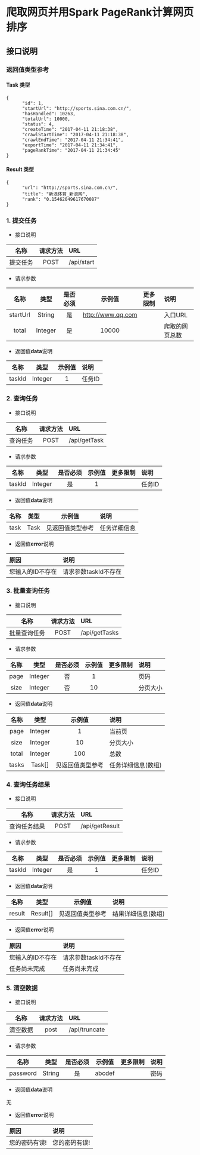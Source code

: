 # 爬取网页并用Spark PageRank计算网页排序

## 接口说明

### 返回值类型参考

#### Task 类型
```
{
      "id": 1,
      "startUrl": "http://sports.sina.com.cn/",
      "hasHandled": 10263,
      "totalUrl": 10000,
      "status": 4,
      "createTime": "2017-04-11 21:18:38",
      "crawlStartTime": "2017-04-11 21:18:38",
      "crawlEndTime": "2017-04-11 21:34:41",
      "exportTime": "2017-04-11 21:34:41",
      "pageRankTime": "2017-04-11 21:34:45"
}
```

#### Result 类型
```
{
      "url": "http://sports.sina.com.cn/",
      "title": "新浪体育_新浪网",
      "rank": "0.15462049617670087"
}
```


### 1. 提交任务
- 接口说明 

|名称 |请求方法  |URL  |
| :--------: | :--------: | :-------- |
| 提交任务 | POST  | /api/start |

- 请求参数

| 名称 |类型  |是否必须  |示例值  |更多限制  |说明  |
| :--------: | :--------: | :--------: | :--------: | :-------- | :-------- |
| startUrl |String  |是  |http://www.qq.com  |  | 入口URL |
| total | Integer |是  |10000  |  | 爬取的网页总数  |

- 返回值**data**说明

| 名称 |类型  |示例值  |说明  |
| :--------: | :--------: | :--------: | :-------- |
| taskId |Integer  | 1  | 任务ID  | 


### 2. 查询任务
- 接口说明 

|名称 |请求方法  |URL  |
| :--------: | :--------: | :-------- |
| 查询任务 | POST  | /api/getTask |

- 请求参数

| 名称 |类型  |是否必须  |示例值  |更多限制  |说明  |
| :--------: | :--------: | :--------: | :--------: | :-------- | :-------- |
| taskId |Integer  |是  | 1  |  | 任务ID |

- 返回值**data**说明

| 名称 |类型  |示例值  |说明  |
| :--------: | :--------: | :--------: | :-------- |
| task | Task  | 见返回值类型参考  | 任务详细信息  | 

- 返回值**error**说明

| 原因 |说明  |
| :-------- | :------------------------------------- |
| 您输入的ID不存在 | 请求参数taskId不存在|


### 3. 批量查询任务
- 接口说明 

|名称 |请求方法  |URL  |
| :--------: | :--------: | :-------- |
| 批量查询任务 | POST  | /api/getTasks |

- 请求参数

| 名称 |类型  |是否必须  |示例值  |更多限制  |说明  |
| :--------: | :--------: | :--------: | :--------: | :-------- | :-------- |
| page |Integer  |否  | 1  |  | 页码 |
| size |Integer  |否  | 10  |  | 分页大小 |

- 返回值**data**说明

| 名称 |类型  |示例值  |说明  |
| :--------: | :--------: | :--------: | :-------- |
|page |Integer |1  |当前页 |
|size |Integer |10  |分页大小 |
|total |Integer |100  |总数 |
| tasks |Task[] | 见返回值类型参考 |任务详细信息(数组)  | 


### 4. 查询任务结果
- 接口说明 

|名称 |请求方法  |URL  |
| :--------: | :--------: | :-------- |
| 查询任务结果 | POST  | /api/getResult |

- 请求参数

| 名称 |类型  |是否必须  |示例值  |更多限制  |说明  |
| :--------: | :--------: | :--------: | :--------: | :-------- | :-------- |
| taskId |Integer  |是  | 1  |  | 任务ID |

- 返回值**data**说明

| 名称 |类型  |示例值  |说明  |
| :--------: | :--------: | :--------: | :-------- |
|result |Result[] | 见返回值类型参考 | 结果详细信息(数组) |


- 返回值**error**说明

| 原因 |说明  |
| :-------- | :------------------------------------- |
| 您输入的ID不存在 | 请求参数taskId不存在|
|任务尚未完成 | 任务尚未完成 |

### 5. 清空数据
- 接口说明 

|名称 |请求方法  |URL  |
| :--------: | :--------: | :-------- |
| 清空数据 | post  | /api/truncate |

- 请求参数

| 名称 |类型  |是否必须  |示例值  |更多限制  |说明  |
| :--------: | :--------: | :--------: | :--------: | :-------- | :-------- |
| password |String  |是  | abcdef  |  | 密码 |

- 返回值**data**说明

无


- 返回值**error**说明

| 原因 |说明  |
| :-------- | :------------------------------------- |
| 您的密码有误! | 您的密码有误!|
